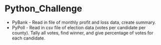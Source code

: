 # Python_Challenge
- PyBank - Read in file of monthly profit and loss data, create summary.
- PyPoll - Read in csv file of election data (votes per candidate per county). Tally all votes, find winner, and give percentage of votes for each candidate.